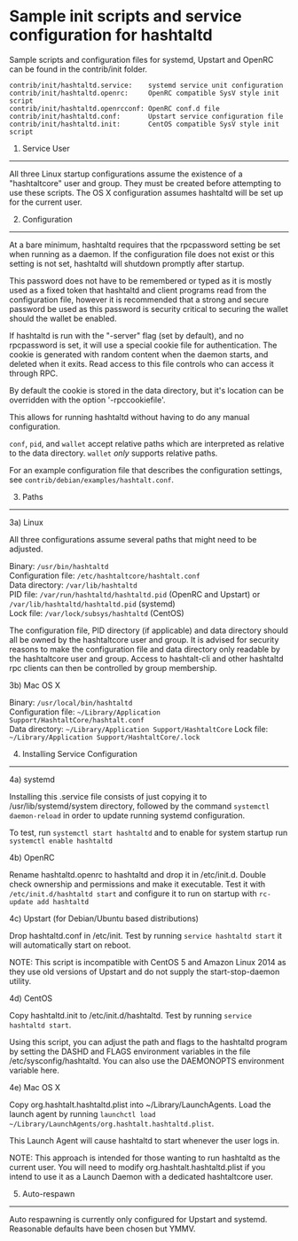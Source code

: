 Sample init scripts and service configuration for hashtaltd
==========================================================

Sample scripts and configuration files for systemd, Upstart and OpenRC
can be found in the contrib/init folder.

    contrib/init/hashtaltd.service:    systemd service unit configuration
    contrib/init/hashtaltd.openrc:     OpenRC compatible SysV style init script
    contrib/init/hashtaltd.openrcconf: OpenRC conf.d file
    contrib/init/hashtaltd.conf:       Upstart service configuration file
    contrib/init/hashtaltd.init:       CentOS compatible SysV style init script

1. Service User
---------------------------------

All three Linux startup configurations assume the existence of a "hashtaltcore" user
and group.  They must be created before attempting to use these scripts.
The OS X configuration assumes hashtaltd will be set up for the current user.

2. Configuration
---------------------------------

At a bare minimum, hashtaltd requires that the rpcpassword setting be set
when running as a daemon.  If the configuration file does not exist or this
setting is not set, hashtaltd will shutdown promptly after startup.

This password does not have to be remembered or typed as it is mostly used
as a fixed token that hashtaltd and client programs read from the configuration
file, however it is recommended that a strong and secure password be used
as this password is security critical to securing the wallet should the
wallet be enabled.

If hashtaltd is run with the "-server" flag (set by default), and no rpcpassword is set,
it will use a special cookie file for authentication. The cookie is generated with random
content when the daemon starts, and deleted when it exits. Read access to this file
controls who can access it through RPC.

By default the cookie is stored in the data directory, but it's location can be overridden
with the option '-rpccookiefile'.

This allows for running hashtaltd without having to do any manual configuration.

`conf`, `pid`, and `wallet` accept relative paths which are interpreted as
relative to the data directory. `wallet` *only* supports relative paths.

For an example configuration file that describes the configuration settings,
see `contrib/debian/examples/hashtalt.conf`.

3. Paths
---------------------------------

3a) Linux

All three configurations assume several paths that might need to be adjusted.

Binary:              `/usr/bin/hashtaltd`  
Configuration file:  `/etc/hashtaltcore/hashtalt.conf`  
Data directory:      `/var/lib/hashtaltd`  
PID file:            `/var/run/hashtaltd/hashtaltd.pid` (OpenRC and Upstart) or `/var/lib/hashtaltd/hashtaltd.pid` (systemd)  
Lock file:           `/var/lock/subsys/hashtaltd` (CentOS)  

The configuration file, PID directory (if applicable) and data directory
should all be owned by the hashtaltcore user and group.  It is advised for security
reasons to make the configuration file and data directory only readable by the
hashtaltcore user and group.  Access to hashtalt-cli and other hashtaltd rpc clients
can then be controlled by group membership.

3b) Mac OS X

Binary:              `/usr/local/bin/hashtaltd`  
Configuration file:  `~/Library/Application Support/HashtaltCore/hashtalt.conf`  
Data directory:      `~/Library/Application Support/HashtaltCore`
Lock file:           `~/Library/Application Support/HashtaltCore/.lock`

4. Installing Service Configuration
-----------------------------------

4a) systemd

Installing this .service file consists of just copying it to
/usr/lib/systemd/system directory, followed by the command
`systemctl daemon-reload` in order to update running systemd configuration.

To test, run `systemctl start hashtaltd` and to enable for system startup run
`systemctl enable hashtaltd`

4b) OpenRC

Rename hashtaltd.openrc to hashtaltd and drop it in /etc/init.d.  Double
check ownership and permissions and make it executable.  Test it with
`/etc/init.d/hashtaltd start` and configure it to run on startup with
`rc-update add hashtaltd`

4c) Upstart (for Debian/Ubuntu based distributions)

Drop hashtaltd.conf in /etc/init.  Test by running `service hashtaltd start`
it will automatically start on reboot.

NOTE: This script is incompatible with CentOS 5 and Amazon Linux 2014 as they
use old versions of Upstart and do not supply the start-stop-daemon utility.

4d) CentOS

Copy hashtaltd.init to /etc/init.d/hashtaltd. Test by running `service hashtaltd start`.

Using this script, you can adjust the path and flags to the hashtaltd program by
setting the DASHD and FLAGS environment variables in the file
/etc/sysconfig/hashtaltd. You can also use the DAEMONOPTS environment variable here.

4e) Mac OS X

Copy org.hashtalt.hashtaltd.plist into ~/Library/LaunchAgents. Load the launch agent by
running `launchctl load ~/Library/LaunchAgents/org.hashtalt.hashtaltd.plist`.

This Launch Agent will cause hashtaltd to start whenever the user logs in.

NOTE: This approach is intended for those wanting to run hashtaltd as the current user.
You will need to modify org.hashtalt.hashtaltd.plist if you intend to use it as a
Launch Daemon with a dedicated hashtaltcore user.

5. Auto-respawn
-----------------------------------

Auto respawning is currently only configured for Upstart and systemd.
Reasonable defaults have been chosen but YMMV.
